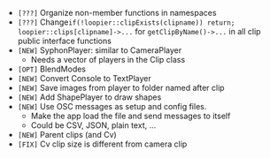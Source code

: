 - `[???]`  Organize non-member functions in namespaces
- `[???]` Change`if(!loopier::clipExists(clipname)) return;
loopier::clips[clipname]->...` for `getClipByName()->...` in all clip public interface functions
- `[NEW]`  SyphonPlayer: similar to CameraPlayer
  - Needs a vector of players in the Clip class
- `[OPT]`  BlendModes
- `[NEW]` Convert Console to TextPlayer
- `[NEW]`  Save images from player to folder named after clip
- `[NEW]`  Add ShapePlayer to draw shapes
- `[NEW]`  Use OSC messages as setup and config files.
  - Make the app load the file and send messages to itself
  - Could be CSV, JSON, plain text, ...
- `[NEW]` Parent clips (and Cv)
- `[FIX]` Cv clip size is different from camera clip
